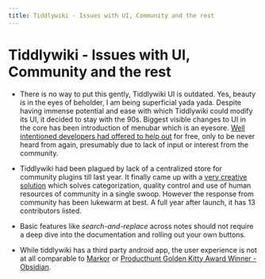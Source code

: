 ```yaml
---
title: Tiddlywiki - Issues with UI, Community and the rest
---
```


# Tiddlywiki - Issues with UI, Community and the rest

- There is no way to put this gently, Tiddlywiki UI is outdated. Yes, beauty is in the eyes of beholder, I am being superficial yada yada. Despite having immense potential and ease with which Tiddlywiki could modify its UI, it decided to stay with the 90s. Biggest visible changes to UI in the core has been introduction of menubar which is an eyesore. [Well intentioned developers had offered to help out][1] for free, only to be never heard from again, presumably due to lack of input or interest from the community.

- Tiddlywiki had been plagued by lack of a centralized store for community plugins till last year. It finally came up with a [very creative solution][2] which solves categorization, quality control and use of human resources of community in a single swoop. However the response from community has been lukewarm at best. A full year after launch, it has 13 contributors listed.

- Basic features like _search-and-replace_ across notes should not require a deep dive into the documentation and rolling out your own buttons.

- While tiddlywiki has a third party android app, the user experience is not at all comparable to [Markor][3] or [Producthunt Golden Kitty Award Winner - Obsidian][4].

[1]: https://www.figma.com/proto/TCQj1L5v85AEB0RUqDMA8a/TiddliWiki-revamp?node-id=586%3A0&viewport=403%2C424%2C0.2502712905406952&scaling=min-zoom
[2]: https://links.tiddlywiki.com/
[3]: https://play.google.com/store/apps/details?id=net.gsantner.markor&hl=en_IN&gl=US
[4]: https://www.producthunt.com/stories/announcing-the-golden-kitty-awards-2021-winners
